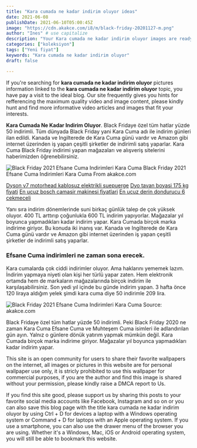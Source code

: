 ```yaml
---
title: "Kara cumada ne kadar indirim oluyor ideas"
date: 2021-06-08
publishDate: 2021-06-10T05:00:45Z
image: "https://cdn.akakce.com/i8/m/black-friday-20201127-m.png"
author: "Ines" # use capitalize
description: "Your Kara cumada ne kadar indirim oluyor images are ready in this website. Kara cumada ne kadar indirim oluyor are a topic that is being searched for and liked by netizens today. You can Find and Download the Kara cumada ne kadar indirim oluyor files here. Download all free vectors."
categories: ["koleksiyon"]
tags: ["Yeni fiyat"]
keywords: "Kara cumada ne kadar indirim oluyor"
draft: false

---
```


If you're searching for **kara cumada ne kadar indirim oluyor** pictures information linked to the **kara cumada ne kadar indirim oluyor** topic, you have pay a visit to the ideal  blog.  Our site frequently  gives you  hints  for refferencing  the maximum  quality video and image  content, please kindly hunt and find more informative video articles and images  that fit your interests.

**Kara Cumada Ne Kadar Indirim Oluyor**. Black Fridaye özel tüm hatlar yüzde 50 indirimli. Tüm dünyada Black Friday yani Kara Cuma adı ile indirim günleri ilan edildi. Kanada ve Ingilterede de Kara Cuma günü vardır ve Amazon gibi internet üzerinden iş yapan çeşitli şirketler de indirimli satış yaparlar. Kara Cuma Black Friday indirimi yapan mağazaları ve alışveriş sitelerini haberimizden öğrenebilirsiniz.

![Black Friday 2021 Efsane Cuma Indirimleri Kara Cuma](https://cdn.akakce.com/i8/m/black-friday-20201127-m.png "Black Friday 2021 Efsane Cuma Indirimleri Kara Cuma")
Black Friday 2021 Efsane Cuma Indirimleri Kara Cuma From akakce.com

[Dyson v7 motorhead kablosuz elektrikli suepuerge](/dyson-v7-motorhead-kablosuz-elektrikli-suepuerge/)
[Dyo tavan boyasi 175 kg fiyati](/dyo-tavan-boyasi-175-kg-fiyati/)
[En ucuz bosch camasir makinesi fiyatlari](/en-ucuz-bosch-camasir-makinesi-fiyatlari/)
[En ucuz derin dondurucu 6 cekmeceli](/en-ucuz-derin-dondurucu-6-cekmeceli/)

Yanı sıra indirim dönemlerinde suni birkaç günlük talep de çok yüksek oluyor. 400 TL arttırıp çoğunlukla 600 TL indirim yapıyorlar. Mağazalar yıl boyunca yapmadıkları kadar indirim yapar. Kara Cumada birçok marka indirime giriyor. Bu konuda iki inanış var. Kanada ve Ingilterede de Kara Cuma günü vardır ve Amazon gibi internet üzerinden iş yapan çeşitli şirketler de indirimli satış yaparlar.

### Efsane Cuma indirimleri ne zaman sona erecek.

Kara cumalarda çok ciddi indirimler oluyor. Ama haklarını yememek lazım. İndirim yapmaya niyeti olan kişi her türlü yapar zaten. Hem elektronik ortamda hem de markaların mağazalarında birçok indirim ile karşılaşabilirsiniz. Son yedi yıl içinde bu günde indirim yapan. 3 hafta önce 120 liraya aldığım yelek şimdi kara cuma diye 50 indirimle 209 lira.


![Black Friday 2021 Efsane Cuma Indirimleri Kara Cuma](https://cdn.akakce.com/i8/m/black-friday-20201127-m.png "Black Friday 2021 Efsane Cuma Indirimleri Kara Cuma")
Source: akakce.com

Black Fridaye özel tüm hatlar yüzde 50 indirimli. Peki Black Friday 2020 ne zaman Kara Cuma Efsane Cuma ve Muhteşem Cuma isimleri ile adlandırılan gün ayın. Yalnız o günlere dönük yatırım yapmak mümkün değil. Kara Cumada birçok marka indirime giriyor. Mağazalar yıl boyunca yapmadıkları kadar indirim yapar.

This site is an open community for users to share their favorite wallpapers on the internet, all images or pictures in this website are for personal wallpaper use only, it is stricly prohibited to use this wallpaper for commercial purposes, if you are the author and find this image is shared without your permission, please kindly raise a DMCA report to Us.

If you find this site good, please support us by sharing this posts to your favorite social media accounts like Facebook, Instagram and so on or you can also save this blog page with the title kara cumada ne kadar indirim oluyor by using Ctrl + D for devices a laptop with a Windows operating system or Command + D for laptops with an Apple operating system. If you use a smartphone, you can also use the drawer menu of the browser you are using. Whether it's a Windows, Mac, iOS or Android operating system, you will still be able to bookmark this website.
